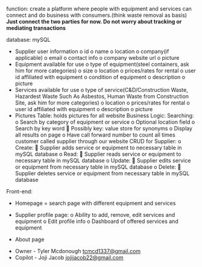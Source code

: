function: create a platform where people with equipment and services can connect and do business with consumers.(think waste removal as basis)
**Just connect the two parties for now. Do not worry about tracking or mediating transactions**

database: mySQL
-	Supplier user information
o	id
o	name
o	location
o	company(if applicable)
o	email
o	contact info
o	company website url
o	picture
-	Equipment available for use
o	type of equipment(steel containers, ask him for more categories)
o	size
o	location
o	prices/rates for rental
o	user id affiliated with equipment
o	condition of equipment
o	description
o	picture
-	Services available for use
o	type of service(C&D/Construction Waste, Hazardest Waste Such As Asbestos, Human Waste from Construction Site, ask him for more categories)
o	location
o	prices/rates for rental
o	user id affiliated with equipment
o	description
o	picture
-	Pictures Table: holds pictures for all website
Business Logic:
	Searching:
o	Search by category of equipment or service
o	Optional location field
o	Search by key word
	Possibly key: value store for synonyms
o	Display all results on page
o	Have call forward number to count all times customer called supplier through our website
CRUD for Supplier:
o	Create:
	Supplier adds service or equipment to necessary table in mySQL database
o	Read:
	Supplier reads service or equipment to necessary table in mySQL database
o	Update:
	Supplier edits service or equipment from necessary table in mySQL database
o	Delete:
	Supplier deletes service or equipment from necessary table in mySQL database

Front-end:
-	Homepage = search page with different equipment and services
-	Supplier profile page:
o	Ability to add, remove, edit services and equipment
o	Edit profile info
o	Dashboard of offered services and equipment

-	About page


* Owner   - Tyler Mcdonough   tcmcd1337@gmail.com
* Copilot - Joji Jacob        jojijacob22@gmail.com